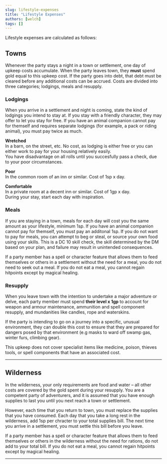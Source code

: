 ```yaml
---
slug: lifestyle-expenses
title: "Lifestyle Expenses"
authors: [welch]
tags: []
---
```


Lifestyle expenses are calculated as follows:
 
## Towns
 
Whenever the party stays a night in a town or settlement, one day of upkeep costs accumulate. When the party leaves town, they **must** spend gold equal to this upkeep cost. If the party goes into debt, that debt must be cleared before any additional costs can be accrued. Costs are divided into three categories; lodgings, meals and resupply.
 
### Lodgings
 
When you arrive in a settlement and night is coming, state the kind of lodgings you intend to stay at. If you stay with a friendly character, they may offer to let you stay for free. If you have an animal companion cannot pay for themself and requires separate lodgings (for example, a pack or riding animal), you must pay twice as much.
 
**Wretched**  
 In a barn, on the street, etc. No cost, as lodging is either free or you can either work to pay for your housing relatively easily.  
 You have disadvantage on all rolls until you succesfully pass a check, due to your poor circumstances.
 
**Poor**  
 In the common room of an inn or similar. Cost of 1sp x day.
 
**Comfortable**  
 In a private room at a decent inn or similar. Cost of 1gp x day.  
 During your stay, start each day with inspiration.
 
### Meals
 
If you are staying in a town, meals for each day will cost you the same amount as your lifestyle, minimum 1sp.  If you have an animal companion cannot pay for themself, you must pay an additonal 1sp. If you do not want to pay for meals, you can attempt to beg or steal, or source your own food using your skills. This is a DC 10 skill check, the skill determined by the DM based on your plan, and failure may result in unintended consequences.
 
If a party member has a spell or character feature that allows them to feed themselves or others in a settlement without the need for a meal, you do not need to seek out a meal. If you do not eat a meal, you cannot regain hitpoints except by magical healing.
 
### Resupply
 
When you leave town with the intention to undertake a major adventure or delve, each party member must spend **their level x 1gp** to account for weapon and armour maintenance, ammunition and spell component resupply, and mundanities like candles, rope and waterskins.
 
If the party is intending to go on a journey into a specific, unusual environment, they can double this cost to ensure that they are prepared for dangers posed by that environment (e.g masks to ward off swamp gas, winter furs, climbing gear).
 
This upkeep does not cover specialist items like medicine, poison, thieves tools, or spell components that have an associated cost.
 
* * *
 
## Wilderness
 
In the wilderness, your only requirements are food and water – all other costs are covered by the gold spent during your resupply. You are a competent party of adventurers, and it is assumed that you have enough supplies to last you until you next reach a town or settlement.
 
However, each time that you return to town, you must replace the supplies that you have consumed. Each day that you take a long rest in the wilderness, add 1sp per chracter to your total supplies bill. The next time you arrive in a settlement, you must settle this bill before you leave.
 
If a party member has a spell or character feature that allows them to feed themselves or others in the wilderness without the need for rations, do not add to your total bill. If you do not eat a meal, you cannot regain hitpoints except by magical healing.
 
* * *